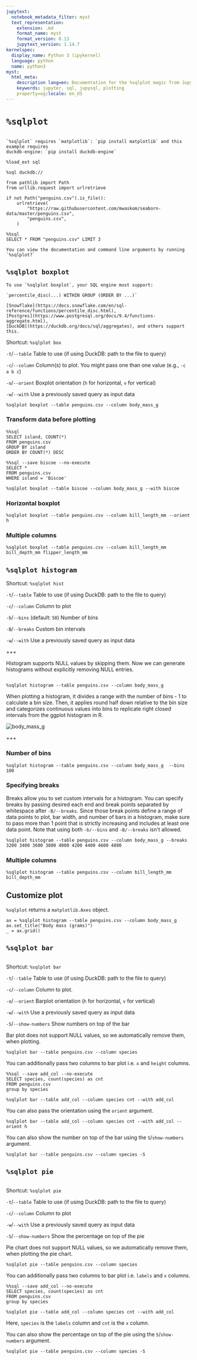 ```yaml
---
jupytext:
  notebook_metadata_filter: myst
  text_representation:
    extension: .md
    format_name: myst
    format_version: 0.13
    jupytext_version: 1.14.7
kernelspec:
  display_name: Python 3 (ipykernel)
  language: python
  name: python3
myst:
  html_meta:
    description lang=en: Documentation for the %sqlplot magic from JupySQL
    keywords: jupyter, sql, jupysql, plotting
    property=og:locale: en_US
---
```


# `%sqlplot`

```{versionadded} 0.5.2
```


```{note}
`%sqlplot` requires `matplotlib`: `pip install matplotlib` and this example requires
duckdb-engine: `pip install duckdb-engine`
```

```{code-cell} ipython3
%load_ext sql
```

```{code-cell} ipython3
%sql duckdb://
```

```{code-cell} ipython3
from pathlib import Path
from urllib.request import urlretrieve

if not Path("penguins.csv").is_file():
    urlretrieve(
        "https://raw.githubusercontent.com/mwaskom/seaborn-data/master/penguins.csv",
        "penguins.csv",
    )
```

```{code-cell} ipython3
%%sql
SELECT * FROM "penguins.csv" LIMIT 3
```

```{note}
You can view the documentation and command line arguments by running `%sqlplot?`
```

## `%sqlplot boxplot`


```{note}
To use `%sqlplot boxplot`, your SQL engine must support:

`percentile_disc(...) WITHIN GROUP (ORDER BY ...)`

[Snowflake](https://docs.snowflake.com/en/sql-reference/functions/percentile_disc.html),
[Postgres](https://www.postgresql.org/docs/9.4/functions-aggregate.html),
[DuckDB](https://duckdb.org/docs/sql/aggregates), and others support this.
```

Shortcut: `%sqlplot box`

`-t`/`--table` Table to use (if using DuckDB: path to the file to query)

`-c`/`--column` Column(s) to plot. You might pass one than one value (e.g., `-c a b c`)

`-o`/`--orient` Boxplot orientation (`h` for horizontal, `v` for vertical)

`-w`/`--with` Use a previously saved query as input data

```{code-cell} ipython3
%sqlplot boxplot --table penguins.csv --column body_mass_g
```

### Transform data before plotting

```{code-cell} ipython3
%%sql
SELECT island, COUNT(*)
FROM penguins.csv
GROUP BY island
ORDER BY COUNT(*) DESC
```

```{code-cell} ipython3
%%sql --save biscoe --no-execute
SELECT *
FROM penguins.csv
WHERE island = 'Biscoe'
```

```{code-cell} ipython3
%sqlplot boxplot --table biscoe --column body_mass_g --with biscoe
```

### Horizontal boxplot

```{code-cell} ipython3
%sqlplot boxplot --table penguins.csv --column bill_length_mm --orient h
```

### Multiple columns

```{code-cell} ipython3
%sqlplot boxplot --table penguins.csv --column bill_length_mm bill_depth_mm flipper_length_mm
```

## `%sqlplot histogram`

Shortcut: `%sqlplot hist`

`-t`/`--table` Table to use (if using DuckDB: path to the file to query)

`-c`/`--column` Column to plot

`-b`/`--bins` (default: `50`) Number of bins

`-B`/`--breaks` Custom bin intervals

`-w`/`--with` Use a previously saved query as input data

+++

Histogram supports NULL values by skipping them. Now we can
generate histograms without explicitly removing NULL entries.
```{versionadded} 0.7.9
```

```{code-cell} ipython3
%sqlplot histogram --table penguins.csv --column body_mass_g 
```

When plotting a histogram, it divides a range with the number of bins - 1 to calculate a bin size. Then, it applies round half down relative to the bin size and categorizes continuous values into bins to replicate right closed intervals from the ggplot histogram in R.

![body_mass_g](../static/body_mass_g_R.png)

+++

### Number of bins

```{code-cell} ipython3
%sqlplot histogram --table penguins.csv --column body_mass_g  --bins 100
```

### Specifying breaks

Breaks allow you to set custom intervals for a histogram. You can specify breaks by passing desired each end and break points separated by whitespace after `-B/--breaks`. Since those break points define a range of data points to plot, bar width, and number of bars in a histogram, make sure to pass more than 1 point that is strictly increasing and includes at least one data point. Note that using both `-b/--bins` and `-B/--breaks` isn't allowed. 

```{code-cell} ipython3
%sqlplot histogram --table penguins.csv --column body_mass_g --breaks 3200 3400 3600 3800 4000 4200 4400 4600 4800
```

### Multiple columns

```{code-cell} ipython3
%sqlplot histogram --table penguins.csv --column bill_length_mm bill_depth_mm 
```

## Customize plot

`%sqlplot` returns a `matplotlib.Axes` object.

```{code-cell} ipython3
ax = %sqlplot histogram --table penguins.csv --column body_mass_g
ax.set_title("Body mass (grams)")
_ = ax.grid()
```

## `%sqlplot bar`

```{versionadded} 0.7.6
```

Shortcut: `%sqlplot bar`

`-t`/`--table` Table to use (if using DuckDB: path to the file to query)

`-c`/`--column` Column to plot.

`-o`/`--orient` Barplot orientation (`h` for horizontal, `v` for vertical)

`-w`/`--with` Use a previously saved query as input data

`-S`/`--show-numbers` Show numbers on top of the bar

Bar plot does not support NULL values, so we automatically remove them, when plotting.

```{code-cell} ipython3
%sqlplot bar --table penguins.csv --column species 
```

You can additionally pass two columns to bar plot i.e. `x` and `height` columns.

```{code-cell} ipython3
%%sql --save add_col --no-execute
SELECT species, count(species) as cnt
FROM penguins.csv
group by species
```

```{code-cell} ipython3
%sqlplot bar --table add_col --column species cnt --with add_col
```

You can also pass the orientation using the `orient` argument.

```{code-cell} ipython3
%sqlplot bar --table add_col --column species cnt --with add_col --orient h
```

You can also show the number on top of the bar using the `S`/`show-numbers` argument.

```{code-cell} ipython3
%sqlplot bar --table penguins.csv --column species -S
```

## `%sqlplot pie`

```{versionadded} 0.7.6
```

Shortcut: `%sqlplot pie`

`-t`/`--table` Table to use (if using DuckDB: path to the file to query)

`-c`/`--column` Column to plot

`-w`/`--with` Use a previously saved query as input data

`-S`/`--show-numbers` Show the percentage on top of the pie

Pie chart does not support NULL values, so we automatically remove them, when plotting the pie chart.

```{code-cell} ipython3
%sqlplot pie --table penguins.csv --column species
```

You can additionally pass two columns to bar plot i.e. `labels` and `x` columns.

```{code-cell} ipython3
%%sql --save add_col --no-execute
SELECT species, count(species) as cnt
FROM penguins.csv
group by species
```

```{code-cell} ipython3
%sqlplot pie --table add_col --column species cnt --with add_col
```

Here, `species` is the `labels` column and `cnt` is the `x` column.


You can also show the percentage on top of the pie using the `S`/`show-numbers` argument.

```{code-cell} ipython3
%sqlplot pie --table penguins.csv --column species -S
```
